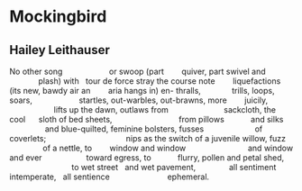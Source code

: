 # Mockingbird
## Hailey Leithauser
No other song
                    or swoop (part
       quiver, part swivel and
             plash) with
  tour de force
stray the course note
       liquefactions
   (its new,
bawdy air an
       aria hangs in) en-
thralls,
             trills, loops, soars,
                    startles, out-warbles,
out-brawns, more
       juicily,
                    lifts up
the dawn, outlaws from
                        sackcloth, the cool
     sloth of bed sheets,
                             from pillows
           and silks
                and blue-quilted, feminine
bolsters, fusses
                      of coverlets;
                                   nips as the switch
of a juvenile willow, fuzz
               of a nettle, to
       window and window
                           and window and ever
                   toward egress, to
           flurry, pollen
and petal shed,
                            to wet street
  and wet pavement,
              all sentiment intemperate,
  all sentience
                         ephemeral.